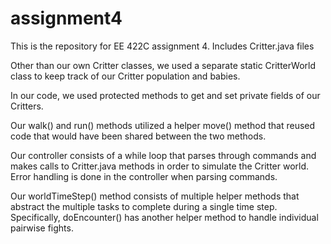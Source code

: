 # assignment4
This is the repository for EE 422C assignment 4. Includes Critter.java files

Other than our own Critter classes, we used a separate static CritterWorld class to keep track of our Critter population and babies. 

In our code, we used protected methods to get and set private fields of our Critters. 

Our walk() and run() methods utilized a helper move() method that reused code that would have been shared between the two methods.

Our controller consists of a while loop that parses through commands and makes calls to Critter.java methods in order to simulate the Critter world. Error handling is done in the controller when parsing commands.

Our worldTimeStep() method consists of multiple helper methods that abstract the multiple tasks to complete during a single time step. Specifically, doEncounter() has another helper method to handle individual pairwise fights.
